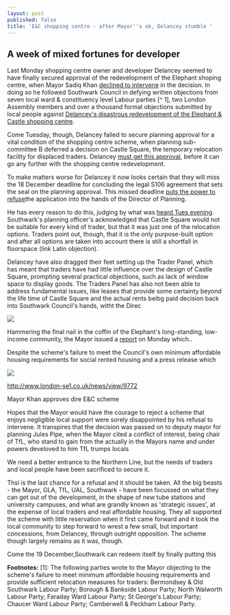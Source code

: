 ```yaml
---
layout: post
published: false
title: 'E&C shopping centre - after Mayor''s ok, Delancey stumble '
---
```

## A week of mixed fortunes for developer

Last Monday shopping centre owner and developer Delancey seemed to have finally secured approval of the redevelopment of the Elephant shoping centre, when Mayor Sadiq Khan [declined to intervene](https://www.docdroid.net/njfeOJz/3654.pdf#page=23) in the decision.  In doing so he followed Southwark Council in defying written objections from seven local ward & constituency level Labour parties [^ 1], two London Assembly members and over a thousand formal objections submitted by local people against [Delancey's disastrous redevelopment of the Elephant & Castle shopping centre](http://35percent.org/shopping-centre).

Come Tuesday, though, Delancey failed to secure planning approval for a vital condition of the shopping centre scheme, when planning sub-committee B deferred a decision on Castle Square, the temporary relocation facility for displaced traders.  Delancey [must get this approval](http://moderngov.southwark.gov.uk/mgAi.aspx?ID=49413), before it can go any further with the shopping centre redevelopment.

To make matters worse for Delancey it now looks certain that they will miss the 18 December deadline for concluding the legal S106 agreement that sets the seal on the planning approval. This missed deadline [puts the power to refuse](http://moderngov.southwark.gov.uk/mgAi.aspx?ID=49413)the application into the hands of the Director of Planning.

He has every reason to do this, judging by what was [heard Tues evening](https://www.pscp.tv/w/1nAJEywMqObJL).  Southwark's planning officer's acknowledged that Castle Square would not be suitable for every kind of trader, but that it was just one of the relocation options.  Traders point out, though, that it is the only purpose-built option and after all options are taken into account there is still a shortfall in floorspace (link Latin objection).

Delancey have also dragged their feet setting up the Trader Panel, which has meant that traders have had little influence over the design of Castle Square, prompting several practical objections, such as lack of window space to display goods.  The Traders Panel has also not been able to address fundamental issues, like leases that provide some certainty beyond the life time of Castle Square and the actual rents beibg paid decision back into Southwark Council's hands, witht the Direc

![](http://35percent.org/img/traderscompsk.jpeg)

Hammering the final nail in the coffin of the Elephant's long-standing, low-income community, the Mayor issued a [report](https://docdro.id/njfeOJz) on Monday which..

Despite the scheme's failure to meet the Council's own minimum affordable housing requirements for social rented housing  and a press release which

![](http://35percent.org/img/glastatement.jpg)

http://www.london-se1.co.uk/news/view/9772

Mayor Khan approves dire E&C scheme

Hopes that the Mayor would have the courage to reject a scheme that enjoys negliglble local support were sorely disappointed by his refusal to intervene.  It transpires that the decision was passed on to deputy mayor for planning Jules Pipe, when the Mayor cited a conflict of interest, being chair of TfL, who stand to gain from the  actually in the Mayors name and under powers develoved to him
TfL trumps locals

We need a better entrance to the Northern Line, but the needs of traders and local people have been sacrificed to secure it.

Thsi is the last chance for a refusal and it should be taken. All the big beasts - the Mayor, GLA, TfL, UAL, Southwark -  have been focussed on what they can get out of the development, in the shape of new tube stations and university campuses, and what are grandly known as 'strategic issues', at the expense of local traders and real affordable housing.  They all supported the scheme with little reservation when it first came forward and it took the local community to step forward to wrest a few small, but important concessions, from Delancey, through outright opposition.  The scheme though largely remains as it was, though.  

Come the 19 December,Southwark can redeem itself by finally putting this 

__Footnotes:__
[1]: The following parties wrote to the Mayor objecting to the scheme's failure to meet minimum affordable housing requirements and provide sufficient relocation measures for traders: Bermondsey & Old Southwark Labour Party; Borough & Bankside Labour Party; North Walworth Labour Party; Faraday Ward Labour Party; St George's Labour Party; Chaucer Ward Labour Party; Camberwell & Peckham Labour Party.

[^ 2]: Southwark's [planning policy](https://www.southwark.gov.uk/planning-and-building-control/planning-policy-and-transport-policy/supplementary-planning-documents-spd/spd-by-area?chapter=6) requires at least 35% affordable homes of which half social rent which would have provided circa 165 social rented homes. Delancey's scheme is providing only 116.
